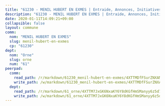 ```yaml
---
title: "61230 - MENIL HUBERT EN EXMES | Entraide, Annonces, Initiatives"
description: "61230 - MENIL HUBERT EN EXMES | Entraide, Annonces, Initiatives"
date: 2020-01-11T14:09:21+09:00
collapsible: false
layout: commune
comm:
  nom: "MENIL HUBERT EN EXMES"
  slug: menil-hubert-en-exmes
  cp: "61230"
dept:
  nom: "Orne"
  slug: orne
  num: "61"
peerpad:
  comm:
    read_path: /r/markdown/61230_menil-hubert-en-exmes/4XTTMDfFSurZNXAMdDXMZu5t1fqJ23PREcQRErSSkazQW5Lrm
    write_path: /w/markdown/61230_menil-hubert-en-exmes/4XTTMDfFSurZNXAMdDXMZu5t1fqJ23PREcQRErSSkazQW5Lrm-K3TgTdU8bZ79aABT4nDmztJRHUakXWypxoicxDuxPgE6Q2sAtMRTmkZzFodjp8wYcGzbg57eviAGjvbnu7HhBYtegCiKpmdHHDHayD6wiTa6k5Bbd2NoL1Q1cUFEz2tGkBsaBb9B
  dept:
    read_path: /r/markdown/61_orne/4XTTM7JxGK6NxaKY6Y8dKGfHmSManyy6z5d78TaTcUn3zJjy6
    write_path: /w/markdown/61_orne/4XTTM7JxGK6NxaKY6Y8dKGfHmSManyy6z5d78TaTcUn3zJjy6-K3TgUN9f9h2Fmk7w15QXNPtmJYWWDYEB4sLb6BW46ErzRh2NG4TmnnXd3GJfJ3dVSNBE8WudjKbLAy4CD2mQTtYeoUAUzvKztzGsCxcQ4ezpe7WGMgkNubsBkL3vV47Zushr5DqN
---
```


